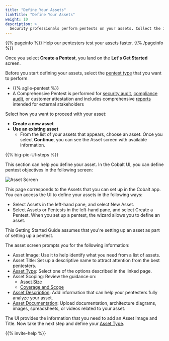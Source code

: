 ```yaml
---
title: "Define Your Assets"
linkTitle: "Define Your Assets"
weight: 10
description: >
  Security professionals perform pentests on your assets. Collect the info they need.
---
```


{{% pageinfo %}}
Help our pentesters test your [assets](../glossary#asset) faster.
{{% /pageinfo %}}

Once you select **Create a Pentest**, you land on the **Let's Get Started** screen.

Before you start defining your assets, select the [pentest type](/platform-deep-dive/pentests/pentest-types/) that you want to perform.

- {{% agile-pentest %}}
- A Comprehensive Pentest is performed for [security audit](/getting-started/glossary/#security-audit), [compliance audit](/getting-started/glossary/#compliance-audit), or customer attestation and includes comprehensive [reports](/platform-deep-dive/pentests/reports/) intended for external stakeholders

Select how you want to proceed with your asset:

- **Create a new asset**
- **Use an existing asset**
  - From the list of your assets that appears, choose an asset. Once you select **Continue**, you can see the Asset screen with available information.

<!-- For content, see https://github.com/cobalthq/cobalt-product-public-docs/blob/main/layouts/shortcodes/big-pic-UI-steps.md -->
{{% big-pic-UI-steps %}}

This section can help you define your asset. In the Cobalt UI, you can
define pentest objectives in the following screen:

![Asset Screen](/gsg/AssetScreen.png "Define your asset here")

This page corresponds to the Assets that you can set up in the Cobalt app.
You can access the UI to define your assets in the following ways:

- Select Assets in the left-hand pane, and select New Asset.
- Select Assets or Pentests in the left-hand pane, and select Create a Pentest.
  When you set up a pentest, the wizard allows you to define an asset.

This Getting Started Guide assumes that you're setting up an asset as part of
setting up a pentest.

The asset screen prompts you for the following information:

- Asset Image: Use it to help identify what you need from a list of assets.
- Asset Title: Set up a descriptive name to attract attention from the best pentesters.
- [Asset Type](./asset-type): Select one of the options described in the linked page.
- Asset Scoping: Review the guidance on:
  - [Asset Size](./asset-size)
  - [Coverage and Scope](./coverage)
- [Asset Description](./asset-description): Add information that can help your
  pentesters fully analyze your asset.
- [Asset Documentation](./asset-description/#asset-documentation): Upload documentation,
  architecture diagrams, images, spreadsheets, or videos related to your asset.

The UI provides the information that you need to add an Asset Image and Title.
Now take the next step and define your [Asset Type](./asset-type).

<!-- For content, see https://github.com/cobalthq/cobalt-product-public-docs/blob/main/layouts/shortcodes/invite-help.md -->
{{% invite-help %}}
